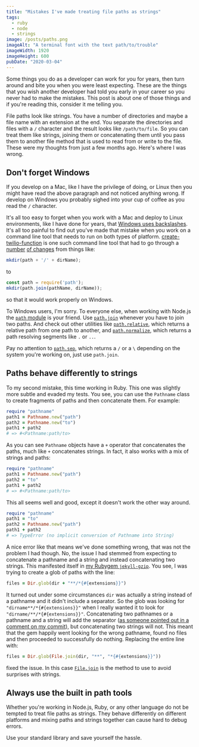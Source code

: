 ```yaml
---
title: "Mistakes I've made treating file paths as strings"
tags:
  - ruby
  - node
  - strings
image: /posts/paths.png
imageAlt: "A terminal font with the text path/to/trouble"
imageWidth: 1920
imageHeight: 600
pubDate: "2020-03-04"
---
```


Some things you do as a developer can work for you for years, then turn around and bite you when you were least expecting. These are the things that you wish another developer had told you early in your career so you never had to make the mistakes. This post is about one of those things and if you're reading this, consider it me telling you.

File paths look like strings. You have a number of directories and maybe a file name with an extension at the end. You separate the directories and files with a `/` character and the result looks like `/path/to/file`. So you can treat them like strings, joining them or concatenating them until you pass them to another file method that is used to read from or write to the file. These were my thoughts from just a few months ago. Here's where I was wrong.

## Don't forget Windows

If you develop on a Mac, like I have the privilege of doing, or Linux then you might have read the above paragraph and not noticed anything wrong. If develop on Windows you probably sighed into your cup of coffee as you read the `/` character.

It's all too easy to forget when you work with a Mac and deploy to Linux environments, like I have done for years, that [Windows uses backslashes](https://www.howtogeek.com/181774/why-windows-uses-backslashes-and-everything-else-uses-forward-slashes/). It's all too painful to find out you've made that mistake when you work on a command line tool that needs to run on both types of platform. [create-twilio-function](https://github.com/twilio-labs/create-twilio-function) is one such command line tool that had to go through a [number](https://github.com/twilio-labs/create-twilio-function/commit/af3031dcd5947a2abb735f7769bcd8fdb7e1aa73) [of changes](https://github.com/twilio-labs/create-twilio-function/commit/fa281c1fce15db0915a8b403c4d19b9b2422da99) from things like:

```javascript
mkdir(path + '/' + dirName);
```

to

```javascript
const path = require('path');
mkdir(path.join(pathName, dirName));
```

so that it would work properly on Windows.

To Windows users, I'm sorry. To everyone else, when working with Node.js the [`path` module](https://nodejs.org/api/path.html) is your friend. Use [`path.join`](https://nodejs.org/api/path.html#path_path_join_paths) whenever you have to join two paths. And check out other utilities like [`path.relative`](https://nodejs.org/api/path.html#path_path_relative_from_to), which returns a relative path from one path to another, and [`path.normalize`](https://nodejs.org/api/path.html#path_path_normalize_path), which returns a path resolving segments like `.` or `..`.

Pay no attention to [`path.sep`](https://nodejs.org/api/path.html#path_path_sep), which returns a `/` or a `\` depending on the system you're working on, just use `path.join`.

## Paths behave differently to strings

To my second mistake, this time working in Ruby. This one was slightly more subtle and evaded my tests. You see, you can use the `Pathname` class to create fragments of paths and then concatenate them. For example:

```ruby
require "pathname"
path1 = Pathname.new("path")
path2 = Pathname.new("to")
path1 + path2
# => #<Pathname:path/to>
```

As you can see `Pathname` objects have a `+` operator that concatenates the paths, much like `+` concatenates strings. In fact, it also works with a mix of strings and paths:

```ruby
require "pathname"
path1 = Pathname.new("path")
path2 = "to"
path1 + path2
# => #<Pathname:path/to>
```

This all seems well and good, except it doesn't work the other way around.

```ruby
require "pathname"
path1 = "to"
path2 = Pathname.new("path")
path1 + path2
# => TypeError (no implicit conversion of Pathname into String)
```

A nice error like that means we've done something wrong, that was not the problem I had though. No, the issue I had stemmed from expecting to concatenate a pathname and a string and instead concatenating two strings. This manifested itself in [my Rubygem `jekyll-gzip`](https://github.com/philnash/jekyll-gzip/). You see, I was trying to create a glob of paths with the line:

```ruby
files = Dir.glob(dir + "**/*{#{extensions}}")
```

It turned out under some circumstances `dir` was actually a string instead of a pathname and it didn't include a separator. So the glob was looking for `"dirname**/*{#{extensions}}"` when I really wanted it to look for `"dirname/**/*{#{extensions}}"`. Concatenating two pathnames or a pathname and a string will add the separator ([as someone pointed out in a comment on my commit](https://github.com/philnash/jekyll-gzip/commit/6651b7f51b62cd14a3e256d77fa604a49eacb9d8#diff-392aaa6a279f62e98df890fff8d82d1eL54-R54)), but concatenating two strings will not. This meant that the gem happily went looking for the wrong pathname, found no files and then proceeded to successfully do nothing. Replacing the entire line with:

```ruby
files = Dir.glob(File.join(dir, "**", "*{#{extensions}}"))
```

fixed the issue. In this case [`File.join`](https://ruby-doc.org/core-2.6.2/File.html#method-c-join) is the method to use to avoid surprises with strings.

## Always use the built in path tools

Whether you're working in Node.js, Ruby, or any other language do not be tempted to treat file paths as strings. They behave differently on different platforms and mixing paths and strings together can cause hard to debug errors.

Use your standard library and save yourself the hassle.